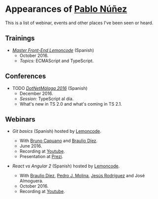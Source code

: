 # Appearances of [Pablo Núñez](https://twitter.com/pablonete)

This is a list of webinar, events and other places I've been seen or heard.

## Trainings

- [*Master Front-End Lemoncode*](http://www.formacion.lemoncode.net/master-frontend) (Spanish)
  - October 2016.
  - *Topics:* ECMAScript and TypeScript. 

## Conferences

- TODO [*DotNetMálaga 2016*](http://dotnetmalaga.es/2016/) (Spanish)
  - December 2016.
  - *Session:* TypeScript al día.
  - What's new in TS 2.0 and what's coming in TS 2.1.

## Webinars

- *Git basics* (Spanish) hosted by [Lemoncode](http://www.lemoncode.net/).
  - With [Bruno Capuano](https://twitter.com/elbruno) and [Braulio Díez](https://twitter.com/braulio_sl).
  - June 2016.
  - Recording at [Youtube](https://www.youtube.com/watch?v=o9KbZGaQwRc).
  - Presentation at [Prezi](https://prezi.com/luxoohyj5ix9/).

- *React vs Angular 2* (Spanish) hosted by [Lemoncode](http://www.lemoncode.net/).
  - With [Braulio Díez](https://twitter.com/braulio_sl), [Pedro J. Molina](http://pjmolina.com), [Jesús Rodríguez](http://www.angular-tips.com) and José Almoguera.
  - October 2016.
  - Recording at [Youtube](https://www.youtube.com/watch?v=Ic5Ut864iAs).
